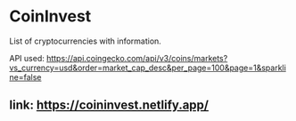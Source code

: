 # CoinInvest
List of cryptocurrencies with information.

API used: https://api.coingecko.com/api/v3/coins/markets?vs_currency=usd&order=market_cap_desc&per_page=100&page=1&sparkline=false


## link: https://coininvest.netlify.app/
